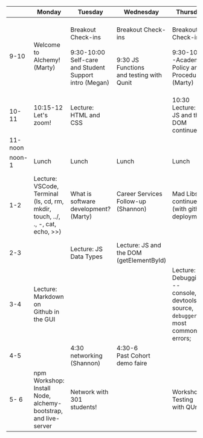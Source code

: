 |  	| Monday 	| Tuesday 	| Wednesday 	| Thursday 	| Friday 	|
|-----------	|-------------------------------------------------------------------------------------------	|--------------------------------------------------------------------------------------------	|--------------------------------------------------------------------------------	|---------------------------------------------------------------------------------------------	|------------------------------------------------------------------------------------------------	|
| 9-10 	| Welcome to Alchemy! <br>(Marty) 	| Breakout Check-ins<br><br>9:30-10:00 Self-care <br>and Student Support <br>intro (Megan) 	| Breakout Check-ins<br><br><br>9:30 JS Functions <br>and testing with <br>Qunit 	| Breakout Check-ins<br><br>9:30-10:30 -Academic <br>Policy and Procedures <br>(Marty) 	| Breakout Check-ins<br><br>Workshop: About Me page <br>(prompts, state,<br>and control flow) 	|
| 10-11 	| 10:15-12<br>Let's zoom! 	| Lecture: HTML and CSS 	|  	| 10:30 Lecture: <br>JS and the DOM <br>continued 	|  	|
| 11-noon 	|  	|  	|  	|  	|  	|
| noon-1 	| Lunch 	| Lunch 	| Lunch 	| Lunch 	| Lunch 	|
| 1-2 	| Lecture: VSCode, Terminal <br>(ls, cd, rm, mkdir,<br>touch, ../, ., -, cat, <br>echo, >>) 	| What is <br>software development? (Marty)<br> 	| Career Services <br>Follow-up (Shannon)<br><br> 	| Mad Libs continued <br>(with github deployment) 	| Workshop: About Me Page, <br>continued (with github<br>deployment, testing, <br>and branching) 	|
| 2-3 	|  	| Lecture: JS Data Types 	| Lecture: JS and the DOM <br>(getElementById) 	|  	|  	|
| 3-4 	| Lecture: Markdown on <br>Github in the GUI 	|  	|  	| Lecture: Debugging -- <br>console, devtools source, <br>`debugger`, most common <br>errors; 	|  	|
| 4-5 	|  	| 4:30 networking<br>(Shannon) 	| 4:30-6<br>Past Cohort demo faire 	|  	|  	|
| 5- 6 	| npm Workshop: Install <br>Node, alchemy-bootstrap, <br>and live-server 	| Network with 301 <br>students! 	|  	| Workshop: Testing <br>with QUnit 	| Virtual Happy Hour with<br>Alums and Industry<br>Vets! 	|